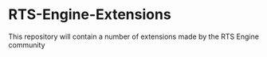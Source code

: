 # RTS-Engine-Extensions
This repository will contain a number of extensions made by the RTS Engine community 
